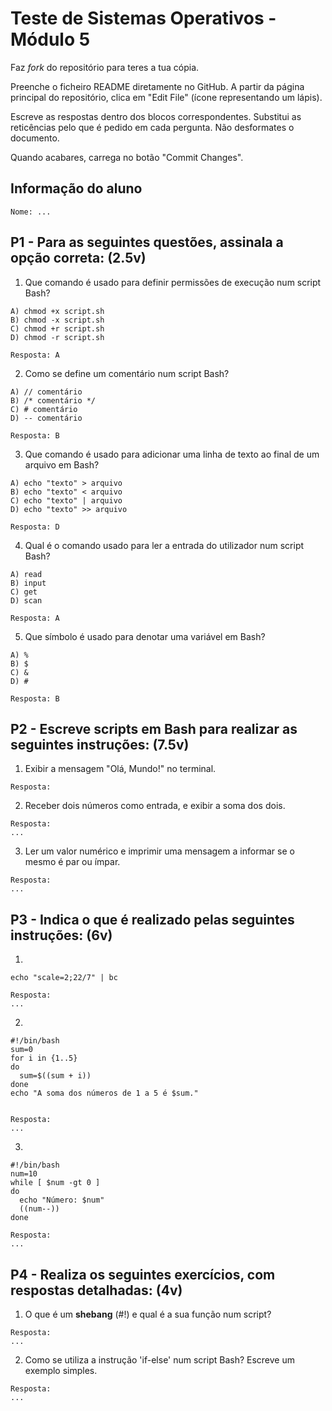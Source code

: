 # Teste de Sistemas Operativos - Módulo 5

Faz *fork* do repositório para teres a tua cópia.

Preenche o ficheiro README diretamente no GitHub. A partir da página principal do repositório, clica em "Edit File" (ícone representando um lápis).

Escreve as respostas dentro dos blocos correspondentes. Substitui as reticências pelo que é pedido em cada pergunta. Não desformates o documento.

Quando acabares, carrega no botão "Commit Changes".

## Informação do aluno

    Nome: ...

## P1 - Para as seguintes questões, assinala a opção correta: (2.5v)

  1. Que comando é usado para definir permissões de execução num script Bash?

    A) chmod +x script.sh
    B) chmod -x script.sh
    C) chmod +r script.sh
    D) chmod -r script.sh
    
    Resposta: A

  2. Como se define um comentário num script Bash?

    A) // comentário
    B) /* comentário */
    C) # comentário
    D) -- comentário
    
    Resposta: B
   
  3. Que comando é usado para adicionar uma linha de texto ao final de um arquivo em Bash?

    A) echo "texto" > arquivo
    B) echo "texto" < arquivo
    C) echo "texto" | arquivo
    D) echo "texto" >> arquivo
    
    Resposta: D

  4. Qual é o comando usado para ler a entrada do utilizador num script Bash?
     
    A) read
    B) input
    C) get
    D) scan
    
    Resposta: A

  5. Que símbolo é usado para denotar uma variável em Bash?

    A) %
    B) $
    C) &
    D) #
    
    Resposta: B

## P2 - Escreve scripts em Bash para realizar as seguintes instruções: (7.5v)

  1. Exibir a mensagem "Olá, Mundo!" no terminal.

    Resposta:
    
    
  2. Receber dois números como entrada, e exibir a soma dos dois.

    Resposta:
    ...

  3. Ler um valor numérico e imprimir uma mensagem a informar se o mesmo é par ou ímpar.

    Resposta:
    ...

## P3 - Indica o que é realizado pelas seguintes instruções: (6v)

  1. 
    
    echo "scale=2;22/7" | bc

    Resposta:
    ...
     
  2. 
    
    #!/bin/bash
    sum=0
    for i in {1..5}
    do
      sum=$((sum + i))
    done
    echo "A soma dos números de 1 a 5 é $sum."


    Resposta:
    ...

  3. 
    
    #!/bin/bash
    num=10
    while [ $num -gt 0 ]
    do
      echo "Número: $num"
      ((num--))
    done

    Resposta:
    ...

## P4 - Realiza os seguintes exercícios, com respostas detalhadas: (4v)

  1. O que é um **shebang** (#!) e qual é a sua função num script?

    Resposta:
    ...

  2. Como se utiliza a instrução 'if-else' num script Bash? Escreve um exemplo simples.

    Resposta:
    ...

